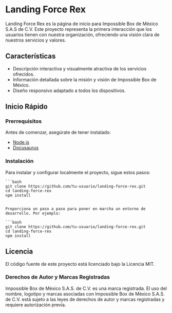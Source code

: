 
# Landing Force Rex

Landing Force Rex es la página de inicio para Impossible Box de México S.A.S de C.V. Este proyecto representa la primera interacción que los usuarios tienen con nuestra organización, ofreciendo una visión clara de nuestros servicios y valores.

## Características

- Descripción interactiva y visualmente atractiva de los servicios ofrecidos.
- Información detallada sobre la misión y visión de Impossible Box de México.
- Diseño responsivo adaptado a todos los dispositivos.

## Inicio Rápido

### Prerrequisitos

Antes de comenzar, asegúrate de tener instalado:

- [Node.js](https://nodejs.org/)
- [Docusaurus](https://docusaurus.io/)

### Instalación

Para instalar y configurar localmente el proyecto, sigue estos pasos:

    ```bash
    git clone https://github.com/tu-usuario/landing-force-rex.git
    cd landing-force-rex
    npm install
    
    
    Proporciona un paso a paso para poner en marcha un entorno de desarrollo. Por ejemplo:
    
    ```bash
    git clone https://github.com/tu-usuario/landing-force-rex.git
    cd landing-force-rex
    npm install

## Licencia

El código fuente de este proyecto está licenciado bajo la Licencia MIT.

### Derechos de Autor y Marcas Registradas

Impossible Box de México S.A.S. de C.V. es una marca registrada. El uso del nombre, logotipo y marcas asociadas con Impossible Box de México S.A.S. de C.V. está sujeto a las leyes de derechos de autor y marcas registradas y requiere autorización previa.

